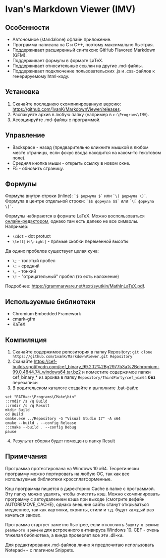 # Ivan's Markdown Viewer (IMV)

## Особенности

* Автономное (standalone) офлайн приложение.
* Программа написана на C и C++, поэтому максимально быстрая.
* Поддерживает расширенный синтаксис GitHub Flavored Markdown (GFM).
* Поддерживает формулы в формате LaTeX.
* Поддерживает относительные ссылки на другие .md-файлы.
* Поддерживает подключение пользовательских .js и .css-файлов к генерируемому html-коду.

## Установка

1. Скачайте последнюю скомпилированную версию: <https://github.com/1vanK/MarkdownViewer/releases>.
2. Распакуйте архив в любую папку (например в `c:\Programs\IMV`).
3. Ассоциируйте .md-файлы с программой.

## Управление

* Backspace - назад (предварительно кликните мышкой в любом месте страницы, если фокус ввода находится на каком-то текстовом поле).
* Средняя кнопка мыши - открыть ссылку в новом окне.
* F5 - обновить страницу.

## Формулы

Формула внутри строки (inline): `` `$ формула $` `` или `` `\( формула \)` ``.<br>
Формула в центре отдельной строки: `` `$$ формула $$` `` или `` `\[ формула \]` ``.

Формулы набираются в формате LaTeX. Можно воспользоваться [онлайн-редактором](http://www.sciweavers.org/free-online-latex-equation-editor),
однако там есть далеко не все символы. Например:
* `\cdot` - dot protuct
* `\left|` и `\right|` - прямые скобки переменной высоты

Да одних пробелов существует целая куча:
* `\;` - толстый пробел
* `\:` - средний
* `\,` - тонкий
* `\!` - "отрицательный" пробел (то есть наложение)

Подробнее: <https://grammarware.net/text/syutkin/MathInLaTeX.pdf>.

## Используемые библиотеки

* Chromium Embedded Framework
* cmark-gfm
* KaTeX

## Компиляция

1. Скачайте содержимое репозитория в папку Repository: `git clone https://github.com/1vanK/MarkdownViewer.git Repository`
2. Скачайте <https://cef-builds.spotifycdn.com/cef_binary_99.2.12%2Bg2977b3a%2Bchromium-99.0.4844.74_windows64.tar.bz2>
   и поместите содержимое папки cef_binary_* из архива в папку `Repository/ThirdParty/cef_win64` **без** перезаписи
3. В родительском каталоге создайте и выполните .bat-файл:
```
set "PATH=c:\Programs\CMake\bin"
::rmdir /s /q Build
::rmdir /s /q Result
mkdir Build
cd Build
cmake.exe ../Repository -G "Visual Studio 17" -A x64
cmake --build . --config Release
::cmake --build . --config Debug
pause
```
4. Результат сборки будет помещен в папку Result

## Примечания

Программа протестирована на Windows 10 x64.
Теоретически программу можно портировать на любую ОС, так как все используемые библиотеки кроссплатформенные.

Кэш программы пишется в директорию Cache в папке с программой. Эту папку можно удалять, чтобы очистить кэш.
Можно скомпилировать программу с автоудалением кэша при выходе (смотрите дефайн AUTOREMOVE_CACHE), однако
внешние сайты станут открываться медленнее, так как картинки, скрипты, стили и т.д. будут каждый раз качаться заново.

Программа стартует заметно быстрее, если отключить `Защиту в режиме реального времени` для встроенного антивируса Windows 10.
CEF - очень тяжелая библиотека, а винда проверяет все эти .dll-ки.

Для редактирования .md-файлов лично я предпочитаю использовать Notepad++ с плагином Snippets.
